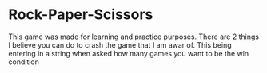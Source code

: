 # Rock-Paper-Scissors
This game was made for learning and practice purposes. 
There are 2 things I believe you can do to crash the game that I am awar of.
This being entering in a string when asked how many games you want to be the win condition
